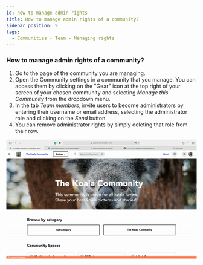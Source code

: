 ```yaml
---
id: how-to-manage-admin-rights
title: How to manage admin rights of a community?
sidebar_position: 9
tags:
  - Communities - Team - Managing rights
---
```


### **How to manage admin rights of a community?**

1. Go to the page of the community you are managing.
2. Open the Community settings in a community that you manage. You can access them by clicking on the "Gear" icon at the top right of your screen of your chosen community and selecting *Manage this Community* from the dropdown menu.
3. In the tab *Team members*, invite users to become administrators by entering their username or email address, selecting the administrator role and clicking on the *Send* button.
4. You can remove administrator rights by simply deleting that role from their row.

![alt_text](./../assets/4-how-to-manage-admin-rights.gif)
